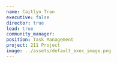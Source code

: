 ```yaml
---
name: Caitlyn Tran
executive: false
director: true
lead: true
community_manager:   
position: Task Management
project: 211 Project
image: ../assets/default_exec_image.png
---
```

